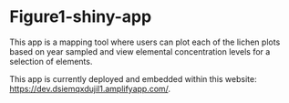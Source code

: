 # Figure1-shiny-app

This app is a mapping tool where users can plot each of the lichen plots based on year sampled and view elemental concentration levels for a selection of elements.

This app is currently deployed and embedded within this website: https://dev.dsiemqxdujil1.amplifyapp.com/.
